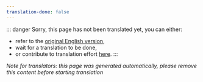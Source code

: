 ```yaml
---
translation-done: false
---
```

::: danger
Sorry, this page has not been translated yet, you can either:
- refer to the [original English version](<../../../zh/about/3d-artists.md>),
- wait for a translation to be done,
- or contribute to translation effort [here](https://github.com/bsmg/wiki).
:::

_Note for translators: this page was generated automatically, please remove this content before starting translation_
